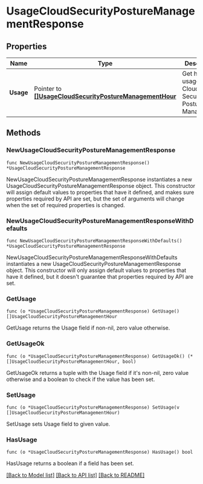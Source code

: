 # UsageCloudSecurityPostureManagementResponse

## Properties

| Name      | Type                                                                                                   | Description                                             | Notes      |
| --------- | ------------------------------------------------------------------------------------------------------ | ------------------------------------------------------- | ---------- |
| **Usage** | Pointer to [**[]UsageCloudSecurityPostureManagementHour**](UsageCloudSecurityPostureManagementHour.md) | Get hourly usage for Cloud Security Posture Management. | [optional] |

## Methods

### NewUsageCloudSecurityPostureManagementResponse

`func NewUsageCloudSecurityPostureManagementResponse() *UsageCloudSecurityPostureManagementResponse`

NewUsageCloudSecurityPostureManagementResponse instantiates a new UsageCloudSecurityPostureManagementResponse object.
This constructor will assign default values to properties that have it defined,
and makes sure properties required by API are set, but the set of arguments
will change when the set of required properties is changed.

### NewUsageCloudSecurityPostureManagementResponseWithDefaults

`func NewUsageCloudSecurityPostureManagementResponseWithDefaults() *UsageCloudSecurityPostureManagementResponse`

NewUsageCloudSecurityPostureManagementResponseWithDefaults instantiates a new UsageCloudSecurityPostureManagementResponse object.
This constructor will only assign default values to properties that have it defined,
but it doesn't guarantee that properties required by API are set.

### GetUsage

`func (o *UsageCloudSecurityPostureManagementResponse) GetUsage() []UsageCloudSecurityPostureManagementHour`

GetUsage returns the Usage field if non-nil, zero value otherwise.

### GetUsageOk

`func (o *UsageCloudSecurityPostureManagementResponse) GetUsageOk() (*[]UsageCloudSecurityPostureManagementHour, bool)`

GetUsageOk returns a tuple with the Usage field if it's non-nil, zero value otherwise
and a boolean to check if the value has been set.

### SetUsage

`func (o *UsageCloudSecurityPostureManagementResponse) SetUsage(v []UsageCloudSecurityPostureManagementHour)`

SetUsage sets Usage field to given value.

### HasUsage

`func (o *UsageCloudSecurityPostureManagementResponse) HasUsage() bool`

HasUsage returns a boolean if a field has been set.

[[Back to Model list]](../README.md#documentation-for-models) [[Back to API list]](../README.md#documentation-for-api-endpoints) [[Back to README]](../README.md)

